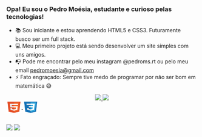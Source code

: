### Opa! Eu sou o Pedro Moésia, estudante e curioso pelas tecnologias! 
- 📚 Sou iniciante e estou aprendendo HTML5 e CSS3. Futuramente busco ser um full stack.
- 💻 Meu primeiro projeto está sendo desenvolver um site simples com uns amigos.
- 📭 Pode me encontrar pelo meu instagram @pedroms.rt ou pelo meu email pedromoesia@gmail.com
- ⚡ Fato engraçado: Sempre tive medo de programar por não ser bom em matemática 😅

<div align="center">
  <a href="https://github.com/pedromoesia">
  <img height="180em" src="https://github-readme-stats.vercel.app/api?username=pedromoesia&show_icons=true&theme=highcontrast&include_all_commits=true&count_private=true"/>
  <img height="180em" src="https://github-readme-stats.vercel.app/api/top-langs/?username=pedromoesia&layout=compact&langs_count=7&theme=highcontrast"/>
</div>
  
  <img align="center" alt="pedro-HTML" height="30" width="40" src="https://raw.githubusercontent.com/devicons/devicon/master/icons/html5/html5-original.svg">
  <img align="center" alt="pedro-CSS" height="30" width="40" src="https://raw.githubusercontent.com/devicons/devicon/master/icons/css3/css3-original.svg">
  
  ##
  
  <div>
    <a href="https://instagram.com/pedroms.rt" target="_blank" rel="external"><img src="https://img.shields.io/badge/-Instagram-%23E4405F?style=for-the-badge&logo=instagram&logoColor=blue" target="_blank"></a>
    <a href = "mailto:pedromoesia@gmail.com"><img src="https://img.shields.io/badge/-Gmail-%23333?style=for-the-badge&logo=gmail&logoColor=red" target="_blank"></a>
  </div>
